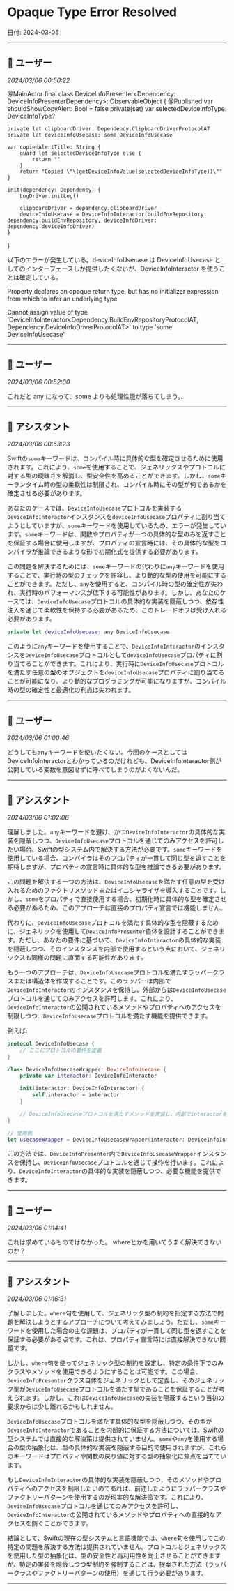# Opaque Type Error Resolved

日付: 2024-03-05

---

## 👤 ユーザー
*2024/03/06 00:50:22*

@MainActor
final class DeviceInfoPresenter&lt;Dependency: DeviceInfoPresenterDependency&gt;: ObservableObject {
    @Published var shouldShowCopyAlert: Bool = false
    private(set) var selectedDeviceInfoType: DeviceInfoType?

    private let clipboardDriver: Dependency.ClipboardDriverProtocolAT
    private let deviceInfoUsecase: some DeviceInfoUsecase

    var copiedAlertTitle: String {
        guard let selectedDeviceInfoType else {
            return ""
        }
        return "Copied \"\(getDeviceInfoValue(selectedDeviceInfoType))\""
    }

    init(dependency: Dependency) {
        LogDriver.initLog()

        clipboardDriver = dependency.clipboardDriver
        deviceInfoUsecase = DeviceInfoInteractor(buildEnvRepository: dependency.buildEnvRepository, deviceInfoDriver: dependency.deviceInfoDriver)
    }
}

以下のエラーが発生している。deviceInfoUsecase は DeviceInfoUsecase としてのインターフェースしか提供したくないが、DeviceInfoInteractor を使うことは確定している。

Property declares an opaque return type, but has no initializer expression from which to infer an underlying type

Cannot assign value of type 'DeviceInfoInteractor&lt;Dependency.BuildEnvRepositoryProtocolAT, Dependency.DeviceInfoDriverProtocolAT&gt;' to type 'some DeviceInfoUsecase'

---

## 👤 ユーザー
*2024/03/06 00:52:00*

これだと any になって、some よりも処理性能が落ちてしまう。、

---

## 🤖 アシスタント
*2024/03/06 00:53:23*

Swiftの`some`キーワードは、コンパイル時に具体的な型を確定させるために使用されます。これにより、`some`を使用することで、ジェネリックスやプロトコルに対する型の曖昧さを解消し、型安全性を高めることができます。しかし、`some`キーランタイム時の型の柔軟性は制限され、コンパイル時にその型が何であるかを確定させる必要があります。

あなたのケースでは、`DeviceInfoUsecase`プロトコルを実装する`DeviceInfoInteractor`インスタンスを`deviceInfoUsecase`プロパティに割り当てようとしていますが、`some`キーワードを使用しているため、エラーが発生しています。`some`キーワードは、関数やプロパティが一つの具体的な型のみを返すことを保証する場合に使用しますが、プロパティの宣言時には、その具体的な型をコンパイラが推論できるような形で初期化式を提供する必要があります。

この問題を解決するためには、`some`キーワードの代わりに`any`キーワードを使用することで、実行時の型のチェックを許容し、より動的な型の使用を可能にすることができます。ただし、`any`を使用すると、コンパイル時の型の確定性が失われ、実行時のパフォーマンスが低下する可能性があります。しかし、あなたのケースでは、`DeviceInfoUsecase`プロトコルの具体的な実装を隠蔽しつつ、依存性注入を通じて柔軟性を保持する必要があるため、このトレードオフは受け入れる必要があります。

```swift
private let deviceInfoUsecase: any DeviceInfoUsecase
```

このように`any`キーワードを使用することで、`DeviceInfoInteractor`のインスタンスを`DeviceInfoUsecase`プロトコルとして`deviceInfoUsecase`プロパティに割り当てることができます。これにより、実行時に`DeviceInfoUsecase`プロトコルを満たす任意の型のオブジェクトを`deviceInfoUsecase`プロパティに割り当てることが可能になり、より動的なプログラミングが可能になりますが、コンパイル時の型の確定性と最適化の利点は失われます。

---

## 👤 ユーザー
*2024/03/06 01:00:46*

どうしてもanyキーワードを使いたくない。今回のケースとしてはDeviceInfoInteractorとわかっているのだけれども、DeviceInfoInteractor側が公開している変数を意図せずに呼べてしまうのがよくないんだ。

---

## 🤖 アシスタント
*2024/03/06 01:02:06*

理解しました。`any`キーワードを避け、かつ`DeviceInfoInteractor`の具体的な実装を隠蔽しつつ、`DeviceInfoUsecase`プロトコルを通じてのみアクセスを許可したい場合、Swiftの型システム内で解決する方法が必要です。`some`キーワードを使用している場合、コンパイラはそのプロパティが一貫して同じ型を返すことを期待しますが、プロパティの宣言時に具体的な型を推論できる必要があります。

この問題を解決する一つの方法は、`DeviceInfoUsecase`を満たす任意の型を受け入れるためのファクトリメソッドまたはイニシャライザを導入することです。しかし、`some`をプロパティで直接使用する場合、初期化時に具体的な型を確定させる必要があるため、このアプローチは直接のプロパティ宣言では機能しません。

代わりに、`DeviceInfoUsecase`プロトコルを満たす具体的な型を隠蔽するために、ジェネリックを使用して`DeviceInfoPresenter`自体を設計することができます。ただし、あなたの要件に基づいて、`DeviceInfoInteractor`の具体的な実装を隠蔽しつつ、そのインスタンスを内部で使用するという点において、ジェネリックスも同様の問題に直面する可能性があります。

もう一つのアプローチは、`DeviceInfoUsecase`プロトコルを満たすラッパークラスまたは構造体を作成することです。このラッパーは内部で`DeviceInfoInteractor`のインスタンスを保持し、外部からは`DeviceInfoUsecase`プロトコルを通じてのみアクセスを許可します。これにより、`DeviceInfoInteractor`の公開されているメソッドやプロパティへのアクセスを制限しつつ、`DeviceInfoUsecase`プロトコルを満たす機能を提供できます。

例えば:

```swift
protocol DeviceInfoUsecase {
    // ここにプロトコルの要件を定義
}

class DeviceInfoUsecaseWrapper: DeviceInfoUsecase {
    private var interactor: DeviceInfoInteractor

    init(interactor: DeviceInfoInteractor) {
        self.interactor = interactor
    }

    // DeviceInfoUsecaseプロトコルを満たすメソッドを実装し、内部でinteractorを使用
}

// 使用例
let usecaseWrapper = DeviceInfoUsecaseWrapper(interactor: DeviceInfoInteractor(...))
```

この方法では、`DeviceInfoPresenter`内で`DeviceInfoUsecaseWrapper`インスタンスを保持し、`DeviceInfoUsecase`プロトコルを通じて操作を行います。これにより、`DeviceInfoInteractor`の具体的な実装を隠蔽しつつ、必要な機能を提供できます。

---

## 👤 ユーザー
*2024/03/06 01:14:41*

これは求めているものではなかった。
whereとかを用いてうまく解決できないのか？

---

## 🤖 アシスタント
*2024/03/06 01:16:31*

了解しました。`where`句を使用して、ジェネリック型の制約を指定する方法で問題を解決しようとするアプローチについて考えてみましょう。ただし、`some`キーワードを使用した場合の主な課題は、プロパティが一貫して同じ型を返すことを保証する必要がある点です。これは、プロパティ宣言時には直接解決できない問題です。

しかし、`where`句を使ってジェネリック型の制約を設定し、特定の条件下でのみクラスやメソッドを使用できるようにすることは可能です。この場合、`DeviceInfoPresenter`クラス自体をジェネリックとして定義し、そのジェネリック型が`DeviceInfoUsecase`プロトコルを満たす型であることを保証することが考えられます。しかし、これは`DeviceInfoUsecase`の実装を隠蔽するという当初の要求からは少し離れるかもしれません。

`DeviceInfoUsecase`プロトコルを満たす具体的な型を隠蔽しつつ、その型が`DeviceInfoInteractor`であることを内部的に保証する方法については、Swiftの型システムでは直接的な解決策は提供されていません。`some`や`any`を使用する場合の型の抽象化は、型の具体的な実装を隠蔽する目的で使用されますが、これらのキーワードはプロパティや関数の戻り値に対する型の抽象化に焦点を当てています。

もし`DeviceInfoInteractor`の具体的な実装を隠蔽しつつ、そのメソッドやプロパティへのアクセスを制限したいのであれば、前述したようにラッパークラスやファクトリーパターンを使用するのが現実的な解決策です。これにより、`DeviceInfoUsecase`プロトコルを通じてのみアクセスを許可し、`DeviceInfoInteractor`の公開されているメソッドやプロパティへの直接的なアクセスを防ぐことができます。

結論として、Swiftの現在の型システムと言語機能では、`where`句を使用してこの特定の問題を解決する方法は提供されていません。プロトコルとジェネリックスを使用した型の抽象化は、型の安全性と再利用性を向上させることができますが、特定の実装を隠蔽しつつ型制約を強制することは、提案された方法（ラッパークラスやファクトリーパターンの使用）を通じて行う必要があります。

---
